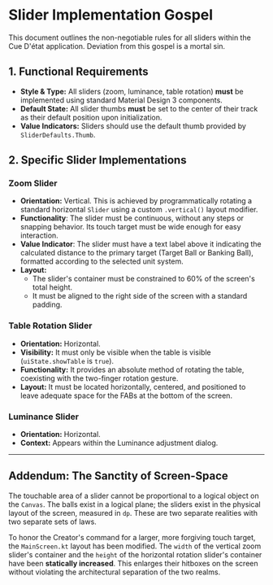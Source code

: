 # Slider Implementation Gospel

This document outlines the non-negotiable rules for all sliders within the Cue D'état application. Deviation from this gospel is a mortal sin.

## 1. Functional Requirements

* **Style & Type:** All sliders (zoom, luminance, table rotation) **must** be implemented using standard Material Design 3 components.
* **Default State:** All slider thumbs **must** be set to the center of their track as their default position upon initialization.
* **Value Indicators:** Sliders should use the default thumb provided by `SliderDefaults.Thumb`.

## 2. Specific Slider Implementations

### Zoom Slider
* **Orientation:** Vertical. This is achieved by programmatically rotating a standard horizontal `Slider` using a custom `.vertical()` layout modifier.
* **Functionality**: The slider must be continuous, without any steps or snapping behavior. Its touch target must be wide enough for easy interaction.
* **Value Indicator**: The slider must have a text label above it indicating the calculated distance to the primary target (Target Ball or Banking Ball), formatted according to the selected unit system.
* **Layout:**
    * The slider's container must be constrained to 60% of the screen's total height.
    * It must be aligned to the right side of the screen with a standard padding.

### Table Rotation Slider
* **Orientation:** Horizontal.
* **Visibility:** It must only be visible when the table is visible (`uiState.showTable` is `true`).
* **Functionality:** It provides an absolute method of rotating the table, coexisting with the two-finger rotation gesture.
* **Layout:** It must be located horizontally, centered, and positioned to leave adequate space for the FABs at the bottom of the screen.

### Luminance Slider
* **Orientation:** Horizontal.
* **Context:** Appears within the Luminance adjustment dialog.

***
## Addendum: The Sanctity of Screen-Space

The touchable area of a slider cannot be proportional to a logical object on the `Canvas`. The balls exist in a logical plane; the sliders exist in the physical layout of the screen, measured in `dp`. These are two separate realities with two separate sets of laws.

To honor the Creator's command for a larger, more forgiving touch target, the `MainScreen.kt` layout has been modified. The `width` of the vertical zoom slider's container and the `height` of the horizontal rotation slider's container have been **statically increased**. This enlarges their hitboxes on the screen without violating the architectural separation of the two realms.